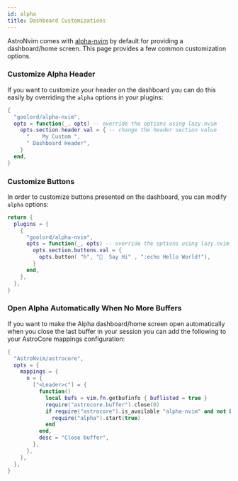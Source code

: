 ```yaml
---
id: alpha
title: Dashboard Customizations
---
```


AstroNvim comes with [alpha-nvim](https://github.com/goolord/alpha-nvim) by default for providing a dashboard/home screen. This page provides a few common customization options.

### Customize Alpha Header

If you want to customize your header on the dashboard you can do this easily by overriding the `alpha` options in your plugins:

```lua
{
  "goolord/alpha-nvim",
  opts = function(_, opts) -- override the options using lazy.nvim
    opts.section.header.val = { -- change the header section value
      "    My Custom ",
      " Dashboard Header",
    }
  end,
}
```

### Customize Buttons

In order to customize buttons presented on the dashboard, you can modify `alpha` options:

```lua
return {
  plugins = {
    {
      "goolord/alpha-nvim",
      opts = function(_, opts) -- override the options using lazy.nvim
        opts.section.buttons.val = {
          opts.button( "h", "  Say Hi" , ":echo Hello World!"),
        }
      end,
    },
  },
}
```

### Open Alpha Automatically When No More Buffers

If you want to make the Alpha dashboard/home screen open automatically when you close the last buffer in your session you can add the following to your AstroCore mappings configuration:

```lua
{
  "AstroNvim/astrocore",
  opts = {
    mappings = {
      n = {
        ["<Leader>c"] = {
          function()
            local bufs = vim.fn.getbufinfo { buflisted = true }
            require("astrocore.buffer").close(0)
            if require("astrocore").is_available "alpha-nvim" and not bufs[2] then
              require("alpha").start(true)
            end
          end,
          desc = "Close buffer",
        },
      },
    },
  },
}
```
